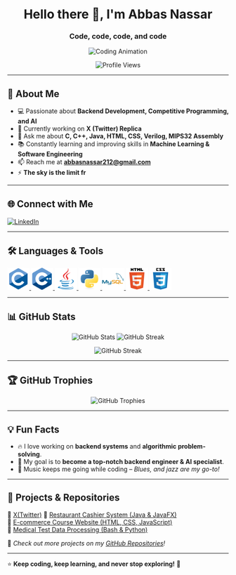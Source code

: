 <h1 align="center">Hello there 👋, I'm Abbas Nassar</h1>
<h3 align="center">Code, code, code, and code</h3>

<p align="center">
  <img src="https://media3.giphy.com/media/v1.Y2lkPTc5MGI3NjExa3JwOXJlaXFiMnhtNzRsa2ZkZmhvdnltemE2eXVmZ2h2dm54ZTdvZiZlcD12MV9pbnRlcm5hbF9naWZfYnlfaWQmY3Q9Zw/YAy9NNu16pYYg/giphy.gif" width="320" alt="Coding Animation"/>
</p>

<p align="center">
  <img src="https://komarev.com/ghpvc/?username=abbasnassar&label=Profile%20views&color=0e75b6&style=flat" alt="Profile Views" />
</p>

---

## 🚀 About Me  
- 💻 Passionate about **Backend Development, Competitive Programming, and AI**  
- 🔭 Currently working on **X (Twitter) Replica**  
- 💬 Ask me about **C, C++, Java, HTML, CSS, Verilog, MIPS32 Assembly**  
- 📚 Constantly learning and improving skills in **Machine Learning & Software Engineering**  
- 📫 Reach me at **abbasnassar212@gmail.com**  
- ⚡ **The sky is the limit fr**  

---

## 🌐 Connect with Me  
<p align="left">
  <a href="https://linkedin.com/in/abbas-nassar-581277274" target="_blank">
    <img align="center" src="https://raw.githubusercontent.com/rahuldkjain/github-profile-readme-generator/master/src/images/icons/Social/linked-in-alt.svg" alt="LinkedIn" height="40" width="50"/>
  </a>
</p>

---

## 🛠️ Languages & Tools  
<p align="left"> 
  <a href="https://www.cprogramming.com/" target="_blank"> <img src="https://raw.githubusercontent.com/devicons/devicon/master/icons/c/c-original.svg" alt="C" width="50" height="50"/> </a> 
  <a href="https://www.w3schools.com/cpp/" target="_blank"> <img src="https://raw.githubusercontent.com/devicons/devicon/master/icons/cplusplus/cplusplus-original.svg" alt="C++" width="50" height="50"/> </a> 
  <a href="https://www.java.com" target="_blank"> <img src="https://raw.githubusercontent.com/devicons/devicon/master/icons/java/java-original.svg" alt="Java" width="50" height="50"/> </a>
  <a href="https://www.python.org" target="_blank"> <img src="https://raw.githubusercontent.com/devicons/devicon/master/icons/python/python-original.svg" alt="Python" width="50" height="50"/> </a>
  <a href="https://www.mysql.com/" target="_blank"> <img src="https://raw.githubusercontent.com/devicons/devicon/master/icons/mysql/mysql-original-wordmark.svg" alt="MySQL" width="50" height="50"/> </a> 
  <a href="https://www.w3.org/html/" target="_blank"> <img src="https://raw.githubusercontent.com/devicons/devicon/master/icons/html5/html5-original-wordmark.svg" alt="HTML" width="50" height="50"/> </a> 
  <a href="https://www.w3schools.com/css/" target="_blank"> <img src="https://raw.githubusercontent.com/devicons/devicon/master/icons/css3/css3-original-wordmark.svg" alt="CSS" width="50" height="50"/> </a> 
</p>

---

## 📊 GitHub Stats  
<p align="center">
  <img src="https://github-readme-stats.vercel.app/api?username=AbbasNassar&show_icons=true&theme=radical" alt="GitHub Stats" width="450"/>
  <img src="https://github-readme-streak-stats.herokuapp.com/?user=AbbasNassar&theme=radical" alt="GitHub Streak" width="450"/>
</p>

<p align="center">
  <img src="https://streak-stats.demolab.com/?user=AbbasNassar&theme=radical" alt="GitHub Streak" />
</p>

---

## 🏆 GitHub Trophies  
<p align="center">
  <img src="https://github-profile-trophy.vercel.app/?username=AbbasNassar&theme=radical&no-frame=true&margin-w=15" alt="GitHub Trophies"/>
</p>

---

## 💡 Fun Facts  
- 🔥 I love working on **backend systems** and **algorithmic problem-solving**.  
- 🎯 My goal is to **become a top-notch backend engineer & AI specialist**.  
- 🎸 Music keeps me going while coding – *Blues, and jazz are my go-to!*  

---

## 🎯 Projects & Repositories  
🔹 [X(Twitter)](#) 
🔹 [Restaurant Cashier System (Java & JavaFX)](#)  
🔹 [E-commerce Course Website (HTML, CSS, JavaScript)](#)  
🔹 [Medical Test Data Processing (Bash & Python)](#)  

📌 *Check out more projects on my [GitHub Repositories](https://github.com/AbbasNassar?tab=repositories)!*  

---

⭐ **Keep coding, keep learning, and never stop exploring!** 🚀  

